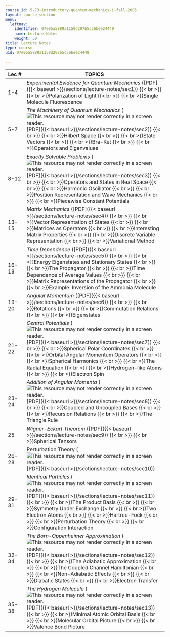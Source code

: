 ```yaml
---
course_id: 5-73-introductory-quantum-mechanics-i-fall-2005
layout: course_section
menu:
  leftnav:
    identifier: 07e05a5889a1159d207b5c56bee24449
    name: Lecture Notes
    weight: 30
title: Lecture Notes
type: course
uid: 07e05a5889a1159d207b5c56bee24449

---
```


| Lec # | TOPICS |
| --- | --- |
| 1-4 | _Experimental Evidence for Quantum Mechanics_ ([PDF]({{< baseurl >}}/sections/lecture-notes/sec1))  {{< br >}}  {{< br >}}Polarization of Light  {{< br >}}  {{< br >}}Single Molecule Fluorescence |
| 5-7 | _The Machinery of Quantum Mechanics_ (![This resource may not render correctly in a screen reader.](/images/inacessible.gif)[PDF]({{< baseurl >}}/sections/lecture-notes/sec2))  {{< br >}}  {{< br >}}Hilbert Space  {{< br >}}  {{< br >}}State Vectors  {{< br >}}  {{< br >}}Bra-Ket  {{< br >}}  {{< br >}}Operators and Eigenvalues |
| 8-12 | _Exactly Solvable Problems_ (![This resource may not render correctly in a screen reader.](/images/inacessible.gif)[PDF]({{< baseurl >}}/sections/lecture-notes/sec3))  {{< br >}}  {{< br >}}Operators and States in Real Space  {{< br >}}  {{< br >}}Harmonic Oscillator  {{< br >}}  {{< br >}}Position Representation and Wave Mechanics  {{< br >}}  {{< br >}}Piecewise Constant Potentials |
| 13-15 | _Matrix Mechanics_ ([PDF]({{< baseurl >}}/sections/lecture-notes/sec4))  {{< br >}}  {{< br >}}Vector Representation of States  {{< br >}}  {{< br >}}Matrices as Operators  {{< br >}}  {{< br >}}Interesting Matrix Properties  {{< br >}}  {{< br >}}Discrete Variable Representation  {{< br >}}  {{< br >}}Variational Method |
| 16-18 | _Time Dependence_ ([PDF]({{< baseurl >}}/sections/lecture-notes/sec5))  {{< br >}}  {{< br >}}Energy Eigenstates and Stationary States  {{< br >}}  {{< br >}}The Propagator  {{< br >}}  {{< br >}}Time Dependence of Average Values  {{< br >}}  {{< br >}}Matrix Representations of the Propagator  {{< br >}}  {{< br >}}Example: Inversion of the Ammonia Molecule |
| 19-20 | _Angular Momentum_ ([PDF]({{< baseurl >}}/sections/lecture-notes/sec6))  {{< br >}}  {{< br >}}Rotations  {{< br >}}  {{< br >}}Commutation Relations  {{< br >}}  {{< br >}}Eigenstates |
| 21-22 | _Central Potentials_ (![This resource may not render correctly in a screen reader.](/images/inacessible.gif)[PDF]({{< baseurl >}}/sections/lecture-notes/sec7))  {{< br >}}  {{< br >}}Spherical Polar Coordinates  {{< br >}}  {{< br >}}Orbital Angular Momentum Operators  {{< br >}}  {{< br >}}Spherical Harmonics  {{< br >}}  {{< br >}}The Radial Equation  {{< br >}}  {{< br >}}Hydrogen-like Atoms  {{< br >}}  {{< br >}}Electron Spin |
| 23-24 | _Addition of Angular Momenta_ (![This resource may not render correctly in a screen reader.](/images/inacessible.gif)[PDF]({{< baseurl >}}/sections/lecture-notes/sec8))  {{< br >}}  {{< br >}}Coupled and Uncoupled Bases  {{< br >}}  {{< br >}}Recursion Relations  {{< br >}}  {{< br >}}The Triangle Rule |
| 25 | _Wigner-Eckart Theorem_ ([PDF]({{< baseurl >}}/sections/lecture-notes/sec9))  {{< br >}}  {{< br >}}Spherical Tensors |
| 26-28 | Perturbation Theory (![This resource may not render correctly in a screen reader.](/images/inacessible.gif)[PDF]({{< baseurl >}}/sections/lecture-notes/sec10)) |
| 29-31 | _Identical Particles_ (![This resource may not render correctly in a screen reader.](/images/inacessible.gif)[PDF]({{< baseurl >}}/sections/lecture-notes/sec11))  {{< br >}}  {{< br >}}The Product Basis  {{< br >}}  {{< br >}}Symmetry Under Exchange  {{< br >}}  {{< br >}}Two Electron Atoms  {{< br >}}  {{< br >}}Hartree-Fock  {{< br >}}  {{< br >}}Perturbation Theory  {{< br >}}  {{< br >}}Configuration Interaction |
| 32-34 | _The Born-Oppenheimer Approximation_ (![This resource may not render correctly in a screen reader.](/images/inacessible.gif)[PDF]({{< baseurl >}}/sections/lecture-notes/sec12))  {{< br >}}  {{< br >}}The Adiabatic Approximation  {{< br >}}  {{< br >}}The Coupled Channel Hamiltonian  {{< br >}}  {{< br >}}Non-Adiabatic Effects  {{< br >}}  {{< br >}}Diabatic States  {{< br >}}  {{< br >}}Electron Transfer |
| 35-38 | _The Hydrogen Molecule_ (![This resource may not render correctly in a screen reader.](/images/inacessible.gif)[PDF]({{< baseurl >}}/sections/lecture-notes/sec13))  {{< br >}}  {{< br >}}Minimal Atomic Orbital Basis  {{< br >}}  {{< br >}}Molecular Orbital Picture  {{< br >}}  {{< br >}}Valence Bond Picture